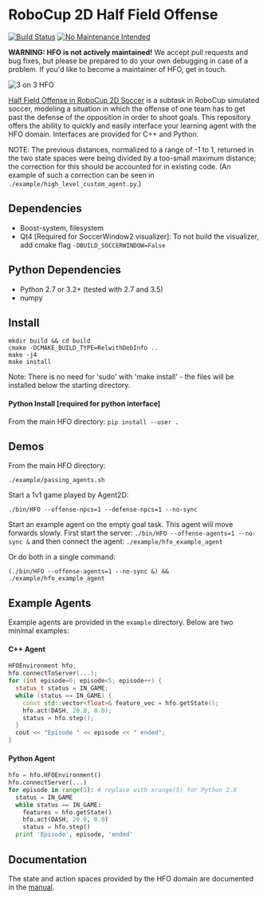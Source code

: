 RoboCup 2D Half Field Offense
===============

[![Build Status](https://travis-ci.org/LARG/HFO.svg?branch=master)](https://travis-ci.org/LARG/HFO) [![No Maintenance Intended](http://unmaintained.tech/badge.svg)](http://unmaintained.tech/)

__WARNING: HFO is not actively maintained!__ We accept pull requests and bug fixes, but please be prepared to do your own debugging in case of a problem. If you'd like to become a maintainer of HFO, get in touch.

![3 on 3 HFO](https://github.com/mhauskn/HFO/blob/master/img/hfo3on3.png)

[Half Field Offense in RoboCup 2D Soccer](http://www.cs.utexas.edu/~AustinVilla/sim/halffieldoffense/) is a subtask in RoboCup simulated soccer, modeling a situation in which the offense of one team has to get past the defense of the opposition in order to shoot goals. This repository offers the ability to quickly and easily interface your learning agent with the HFO domain. Interfaces are provided for C++ and Python.

NOTE: The previous distances, normalized to a range of -1 to 1, returned in the two state spaces were being divided by a too-small maximum distance; the correction for this should be accounted for in existing code. (An example of such a correction can be seen in `./example/high_level_custom_agent.py`.)


## Dependencies
 - Boost-system, filesystem
 - Qt4 [Required for SoccerWindow2 visualizer]: To not build the visualizer, add cmake flag `-DBUILD_SOCCERWINDOW=False`

## Python Dependencies
 - Python 2.7 or 3.2+ (tested with 2.7 and 3.5)
 - numpy

## Install
```
mkdir build && cd build
cmake -DCMAKE_BUILD_TYPE=RelwithDebInfo ..
make -j4
make install
```
Note: There is no need for 'sudo' with 'make install' - the files will be installed below the starting directory.

#### Python Install [required for python interface]
From the main HFO directory: `pip install --user .`

## Demos
From the main HFO directory:
```
./example/passing_agents.sh
```

Start a 1v1 game played by Agent2D:
```
./bin/HFO --offense-npcs=1 --defense-npcs=1 --no-sync
```

Start an example agent on the empty goal task. This agent will move
forwards slowly. First start the server: `./bin/HFO --offense-agents=1
--no-sync &` and then connect the agent: `./example/hfo_example_agent`

Or do both in a single command:
```
(./bin/HFO --offense-agents=1 --no-sync &) && ./example/hfo_example_agent
```

## Example Agents

Example agents are provided in the `example` directory. Below are two
minimal examples:

#### C++ Agent
```c++
HFOEnvironment hfo;
hfo.connectToServer(...);
for (int episode=0; episode<5; episode++) {
  status_t status = IN_GAME;
  while (status == IN_GAME) {
    const std::vector<float>& feature_vec = hfo.getState();
    hfo.act(DASH, 20.0, 0.0);
    status = hfo.step();
  }
  cout << "Episode " << episode << " ended";
}
```

#### Python Agent
```python
hfo = hfo.HFOEnvironment()
hfo.connectServer(...)
for episode in range(5): # replace with xrange(5) for Python 2.X
  status = IN_GAME
  while status == IN_GAME:
    features = hfo.getState()
    hfo.act(DASH, 20.0, 0.0)
    status = hfo.step()
  print 'Episode', episode, 'ended'
```

## Documentation
The state and action spaces provided by the HFO domain are documented in the [manual](doc/manual.pdf).

